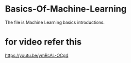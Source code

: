 # Basics-Of-Machine-Learning
The file is Machine Learning basics introductions.


# for video refer this 

https://youtu.be/ymRcAL-OCg4
